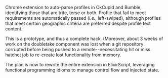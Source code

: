 Chrome extension to auto-parse profiles in OkCupid and Bumble, identifying those
that are trite, terse or both. Profile that fail to meet requirements are
automatically passed (_i.e._, left-swiped), although profiles that meet certain
geographic criteria are preferred despite profile text content.

This is a prototype, and thus a complete hack. (Moreover, about 3 weeks of
work on the doubletake component was lost when a git repository corrupted
before being pushed to a remote--necessitating hit or miss hatchet job to
re-create lost functionality from memory.

The plan is now to rewrite the entire extension in ElixirScript, leveraging
functional programming idioms to manage control flow and injected state.
